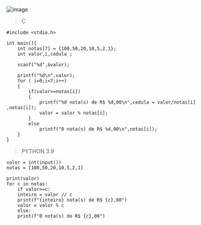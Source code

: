 ![image](https://github.com/lufffe/Beecrowd/assets/90646635/4f3e3140-c8cb-41e0-bbc5-880b0f2877b7)

>C

	#include <stdio.h>

	int main(){
		int notas[7] = {100,50,20,10,5,2,1};
		int valor,i,cedula ;

		scanf("%d",&valor);

		printf("%d\n",valor);
		for ( i=0;i<7;i++)
		{
			if(valor>=notas[i])
			{
				printf("%d nota(s) de R$ %d,00\n",cedula = valor/notas[i] ,notas[i]);
				valor = valor % notas[i];			
			}
			else
				printf("0 nota(s) de R$ %d,00\n",notas[i]);
		}
	}

>PYTHON 3.9

	valor = int(input())
	notas = [100,50,20,10,5,2,1]

	print(valor)
	for c in notas:
	    if valor>=c:
		inteiro = valor // c
		print(f"{inteiro} nota(s) de R$ {c},00")
		valor = valor % c
	    else:
		print(f"0 nota(s) de R$ {c},00")
